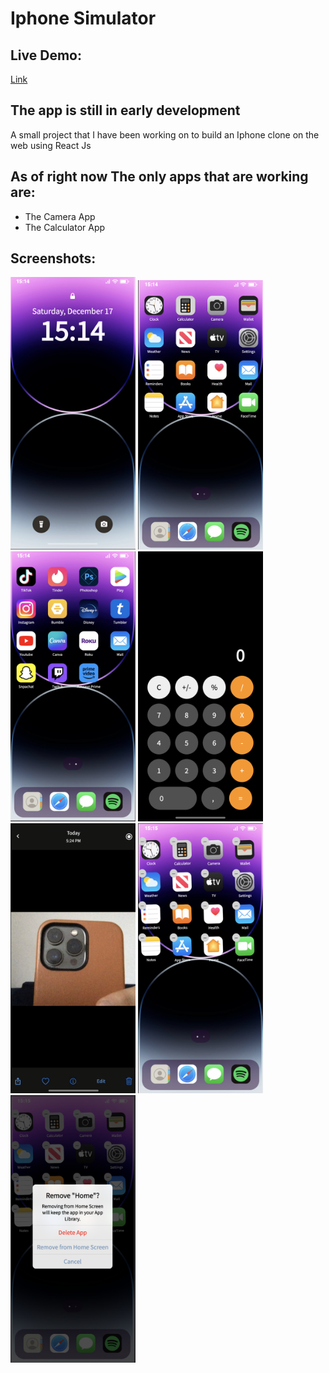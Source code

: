 # Iphone Simulator

## Live Demo:

[Link](https://iphonesimulator.netlify.app/)

## The app is still in early development

A small project that I have been working on to build an Iphone clone on the web using React Js

## As of right now The only apps that are working are:

- The Camera App
- The Calculator App

## Screenshots:

<img src="./src/assets/screenshot/1.png" width="200" />
<img src="./src/assets/screenshot/2.png" width="200" />
<img src="./src/assets/screenshot/3.png" width="200" />
<img src="./src/assets/screenshot/4.png" width="200" />
<img src="./src/assets/screenshot/5.png" width="200" />
<img src="./src/assets/screenshot/6.png" width="200" />
<img src="./src/assets/screenshot/7.png" width="200" />
